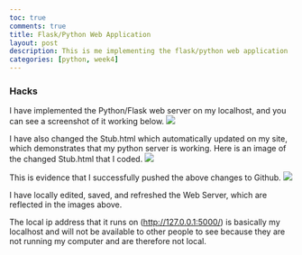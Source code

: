 ```yaml
---
toc: true
comments: true
title: Flask/Python Web Application
layout: post
description: This is me implementing the flask/python web application
categories: [python, week4]
---
```


### Hacks
I have implemented the Python/Flask web server on my localhost, and you can see a screenshot of it working below.
<img src="{{site.baseurl}}/images/pythonflask1.jpg">

I have also changed the Stub.html which automatically updated on my site, which demonstrates that my python server is working. Here is an image of the changed Stub.html that I coded.
<img src="{{site.baseurl}}/images/pythonflask2.jpg">

This is evidence that I successfully pushed the above changes to Github.
<img src="{{site.baseurl}}/images/pythonflask3.jpg">

I have locally edited, saved, and refreshed the Web Server, which are reflected in the images above.

The local ip address that it runs on (http://127.0.0.1:5000/) is basically my localhost and will not be available to other people to see because they are not running my computer and are therefore not local.